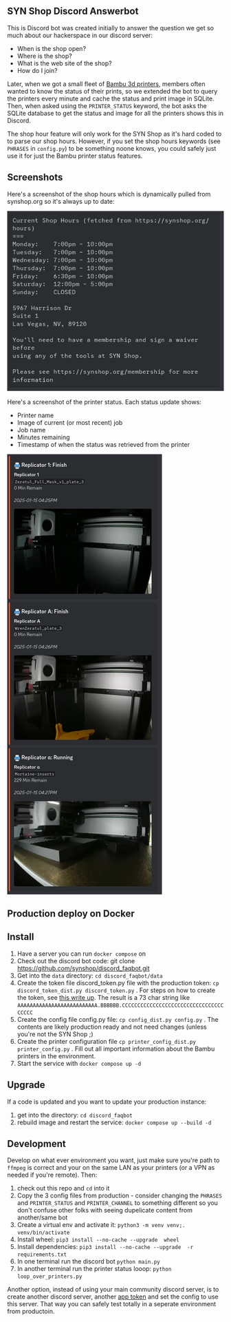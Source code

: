 ## SYN Shop Discord Answerbot

This is Discord bot was created initially to answer the question we get so much about our hackerspace in our discord server:
* When is the shop open?
* Where is the shop?
* What is the web site of the shop?
* How do I join?

Later, when we got a small fleet of [Bambu 3d printers](https://bambulab.com/en-us/x1), members often wanted to know the status of their prints, so we extended the bot to query the printers every minute and cache the status and print image in SQLite.  Then, when asked using the `PRINTER_STATUS` keyword, the bot asks the SQLite database to get the status and image for all the printers shows this in Discord.

The shop hour feature will only work for the SYN Shop as it's hard coded to to parse our shop hours.  However, if you set the shop hours keywords (see `PHRASES` in `config.py`) to be something noone knows, you could safely just use it for just the Bambu printer status features.

## Screenshots

Here's a screenshot of the shop hours which is dynamically pulled from synshop.org so it's always up to date:

![ASCII table showing SYN Shop hours , URL and address](./images/shop.hours.png)

Here's a screenshot of the printer status.  Each status update shows:
* Printer name
* Image of current (or most recent) job
* Job name
* Minutes remaining
* Timestamp of when the status was retrieved from the printer

![Screenshot of 3 embed's in Discrod showing the status of the 3 printers including printer name, job name, remaining minutes and date of status](./images/printer.status.png)


## Production deploy on Docker

## Install 

1. Have a server you can run `docker compose` on
2. Check out the discord bot code: git clone https://github.com/synshop/discord_faqbot.git
3. Get into the `data` directory: `cd discord_faqbot/data`
4. Create the token file discord_token.py file with the production token: `cp discord_token_dist.py discord_token.py` . For steps on how to create the token, see [this write up](https://realpython.com/how-to-make-a-discord-bot-python/#creating-an-application).  The result is a 73 char string like `AAAAAAAAAAAAAAAAAAAAAAAAAA.BBBBBB.CCCCCCCCCCCCCCCCCCCCCCCCCCCCCCCCCCCCCC`
5. Create the config file config.py file: `cp config_dist.py config.py` . The contents are likely production ready and not need changes (unless you're not the SYN Shop ;)
6. Create the printer configuration file `cp printer_config_dist.py printer_config.py` .  Fill out all important information about the Bambu printers in the environment.
7. Start the service with `docker compose up -d`

## Upgrade

If a code is updated and you want to update your production instance:

1. get into the directory: `cd discord_faqbot`
2. rebuild image and restart the service: `docker compose up --build -d` 

## Development

Develop on what ever environment you want, just make sure you're path to `ffmpeg` is correct and your on the same LAN as your printers (or a VPN as needed if you're remote).  Then:

1. check out this repo and `cd` into it
2. Copy the 3 config files from production - consider changing the `PHRASES` and `PRINTER_STATUS` and `PRINTER_CHANNEL` to something different so you don't confuse other folks with seeing dupelicate content from another/same bot
3. Create a virtual env and activate it: `python3 -m venv venv;. venv/bin/activate`
4. Install wheel: `pip3 install --no-cache --upgrade  wheel`
5. Install dependencies: `pip3 install --no-cache --upgrade  -r requirements.txt`
6. In one terminal run the discord bot `python main.py`
7. In another terminal run the printer status looop: `python loop_over_printers.py`

Another option, instead of using your main community discord server, is to create another discord server, another [app token](https://realpython.com/how-to-make-a-discord-bot-python/#creating-an-application) and set the config to use this server.  That way you can safely test totally in a seperate environment from productoin.

